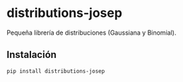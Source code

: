 # distributions-josep

Pequeña librería de distribuciones (Gaussiana y Binomial).

## Instalación
```bash
pip install distributions-josep